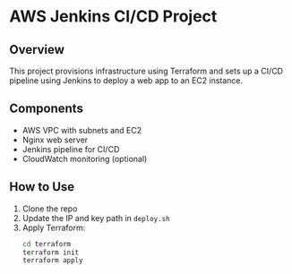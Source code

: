 # AWS Jenkins CI/CD Project

## Overview

This project provisions infrastructure using Terraform and sets up a CI/CD pipeline using Jenkins to deploy a web app to an EC2 instance.

## Components

- AWS VPC with subnets and EC2
- Nginx web server
- Jenkins pipeline for CI/CD
- CloudWatch monitoring (optional)

## How to Use

1. Clone the repo
2. Update the IP and key path in `deploy.sh`
3. Apply Terraform:
   ```bash
   cd terraform
   terraform init
   terraform apply
